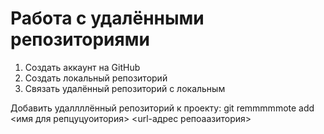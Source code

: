 # Работа с удалёнными репозиториями
1. Создать аккаунт на GitHub
2. Создать локальный репозиторий
3. Связать удалённый репозиторий с локальным

Добавить удаллллённый репозиторий к проекту: git remmmmmote add <имя для репцуцуоитория> <url-адрес репоаазитория>